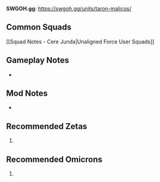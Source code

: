 **SWGOH.gg**: https://swgoh.gg/units/taron-malicos/

## Common Squads

[[Squad Notes - Cere Junda|Unaligned Force User Squads]]

## Gameplay Notes

 - 

## Mod Notes

 - 

## Recommended Zetas

1. 

## Recommended Omicrons

1. 